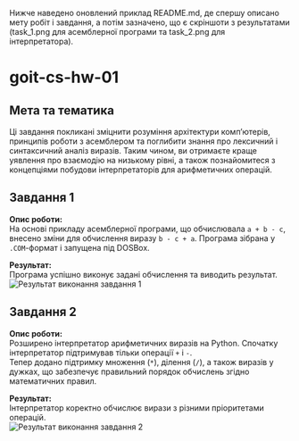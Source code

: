 Нижче наведено оновлений приклад README.md, де спершу описано мету робіт і завдання, а потім зазначено, що є скріншоти з результатами (task_1.png для асемблерної програми та task_2.png для інтерпретатора).

# goit-cs-hw-01

## Мета та тематика

Ці завдання покликані зміцнити розуміння архітектури комп’ютерів, принципів роботи з асемблером та поглибити знання про лексичний і синтаксичний аналіз виразів. Таким чином, ви отримаєте краще уявлення про взаємодію на низькому рівні, а також познайомитеся з концепціями побудови інтерпретаторів для арифметичних операцій.

## Завдання 1

**Опис роботи:**  
На основі прикладу асемблерної програми, що обчислювала `a + b - c`, внесено зміни для обчислення виразу `b - c + a`. Програма зібрана у `.COM`-формат і запущена під DOSBox.

**Результат:**  
Програма успішно виконує задані обчислення та виводить результат.  
![Результат виконання завдання 1](task_1.png)

## Завдання 2

**Опис роботи:**  
Розширено інтерпретатор арифметичних виразів на Python. Спочатку інтерпретатор підтримував тільки операції `+` і `-`.  
Тепер додано підтримку множення (`*`), ділення (`/`), а також виразів у дужках, що забезпечує правильний порядок обчислень згідно математичних правил.

**Результат:**  
Інтерпретатор коректно обчислює вирази з різними пріоритетами операцій.  
![Результат виконання завдання 2](task_2.png)

